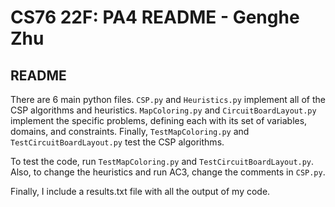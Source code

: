 # CS76 22F: PA4 README - Genghe Zhu

## README

There are 6 main python files. ``CSP.py`` and ``Heuristics.py`` implement all of the CSP algorithms and heuristics. ``MapColoring.py`` and ``CircuitBoardLayout.py`` implement the specific problems, defining each with its set of variables, domains, and constraints. Finally, ``TestMapColoring.py`` and ``TestCircuitBoardLayout.py`` test the CSP algorithms. 

To test the code, run ``TestMapColoring.py`` and ``TestCircuitBoardLayout.py``. Also, to change the heuristics and run AC3, change the comments in ``CSP.py``. 

Finally, I include a results.txt file with all the output of my code. 